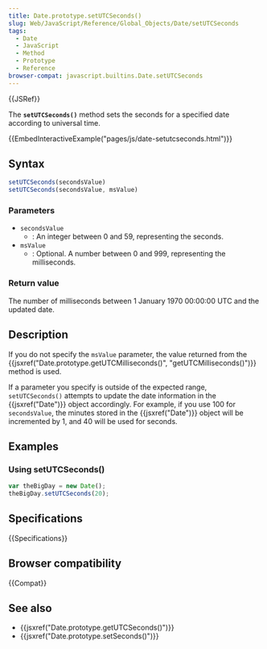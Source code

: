 ```yaml
---
title: Date.prototype.setUTCSeconds()
slug: Web/JavaScript/Reference/Global_Objects/Date/setUTCSeconds
tags:
  - Date
  - JavaScript
  - Method
  - Prototype
  - Reference
browser-compat: javascript.builtins.Date.setUTCSeconds
---
```

{{JSRef}}

The **`setUTCSeconds()`** method sets the seconds for a specified date according
to universal time.

{{EmbedInteractiveExample("pages/js/date-setutcseconds.html")}}

## Syntax

```js
setUTCSeconds(secondsValue)
setUTCSeconds(secondsValue, msValue)
```

### Parameters

- `secondsValue`
  - : An integer between 0 and 59, representing the seconds.
- `msValue`
  - : Optional. A number between 0 and 999, representing the milliseconds.

### Return value

The number of milliseconds between 1 January 1970 00:00:00 UTC and the updated
date.

## Description

If you do not specify the `msValue` parameter, the value returned from the
{{jsxref("Date.prototype.getUTCMilliseconds()", "getUTCMilliseconds()")}}
method is used.

If a parameter you specify is outside of the expected range, `setUTCSeconds()`
attempts to update the date information in the {{jsxref("Date")}} object
accordingly. For example, if you use 100 for `secondsValue`, the minutes stored
in the {{jsxref("Date")}} object will be incremented by 1, and 40 will be
used for seconds.

## Examples

### Using setUTCSeconds()

```js
var theBigDay = new Date();
theBigDay.setUTCSeconds(20);
```

## Specifications

{{Specifications}}

## Browser compatibility

{{Compat}}

## See also

- {{jsxref("Date.prototype.getUTCSeconds()")}}
- {{jsxref("Date.prototype.setSeconds()")}}
